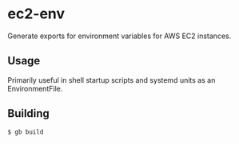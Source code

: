 # ec2-env

Generate exports for environment variables for AWS EC2 instances.

## Usage

Primarily useful in shell startup scripts and systemd units as an EnvironmentFile.

## Building

`$ gb build`
